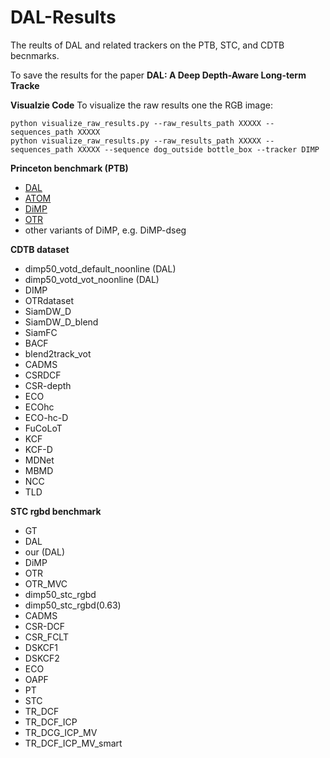 # DAL-Results
The reults of DAL and related trackers on the PTB, STC, and CDTB becnmarks.

To save the results for the paper **DAL: A Deep Depth-Aware Long-term Tracke**

**Visualzie Code**
To visualize the raw results one the RGB image:

```
python visualize_raw_results.py --raw_results_path XXXXX --sequences_path XXXXX
python visualize_raw_results.py --raw_results_path XXXXX --sequences_path XXXXX --sequence dog_outside bottle_box --tracker DIMP
```

**Princeton benchmark (PTB)**
  - [DAL](https://arxiv.org/abs/1912.00660)
  - [ATOM](https://arxiv.org/abs/1811.07628)
  - [DiMP](https://github.com/visionml/pytracking)
  - [OTR](https://github.com/ugurkart/OTR)
  - other variants of DiMP, e.g. DiMP-dseg

**CDTB dataset**
  - dimp50_votd_default_noonline (DAL)
  - dimp50_votd_vot_noonline (DAL)
  - DIMP
  - OTRdataset
  - SiamDW_D
  - SiamDW_D_blend
  - SiamFC
  - BACF
  - blend2track_vot
  - CADMS
  - CSRDCF
  - CSR-depth
  - ECO
  - ECOhc
  - ECO-hc-D
  - FuCoLoT
  - KCF
  - KCF-D
  - MDNet
  - MBMD
  - NCC
  - TLD

**STC rgbd benchmark**
  - GT
  - DAL
  - our (DAL)
  - DiMP
  - OTR
  - OTR_MVC
  - dimp50_stc_rgbd
  - dimp50_stc_rgbd(0.63)
  - CADMS
  - CSR-DCF
  - CSR_FCLT
  - DSKCF1
  - DSKCF2
  - ECO
  - OAPF
  - PT
  - STC
  - TR_DCF
  - TR_DCF_ICP
  - TR_DCG_ICP_MV
  - TR_DCF_ICP_MV_smart
